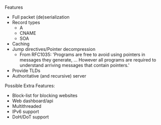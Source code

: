 Features
  - Full packet (de)serialization
  - Record types
    - A
    - CNAME
    - SOA
  - Caching
  - Jump directives/Pointer decompression
    - From RFC1035: 'Programs are free to avoid using pointers in messages they
      generate, ... However all programs are required to understand arriving
      messages that contain pointers.'
  - Provide TLDs
  - Authoritative (and recursive) server

Possible Extra Features:
  - Block-list for blocking websites
  - Web dashboard/api
  - Multithreaded
  - IPv6 support
  - DoH/DoT support
